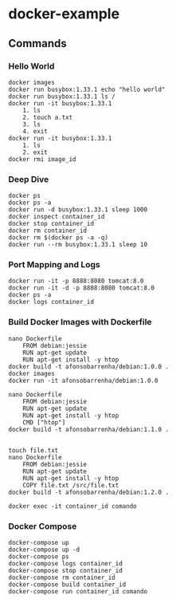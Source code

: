 # docker-example

## Commands

### Hello World
    docker images
    docker run busybox:1.33.1 echo "hello world"
    docker run busybox:1.33.1 ls /
    docker run -it busybox:1.33.1
        1. ls
        2. touch a.txt
        3. ls
        4. exit
    docker run -it busybox:1.33.1
        1. ls
        2. exit
    docker rmi image_id

### Deep Dive
    docker ps
    docker ps -a
    docker run -d busybox:1.33.1 sleep 1000
    docker inspect container_id
    docker stop container_id
    docker rm container_id
    docker rm $(docker ps -a -q)
    docker run --rm busybox:1.33.1 sleep 10    

### Port Mapping and Logs
    docker run -it -p 8888:8080 tomcat:8.0
    docker run -it -d -p 8888:8080 tomcat:8.0
    docker ps -a
    docker logs container_id

### Build Docker Images with Dockerfile
    nano Dockerfile
        FROM debian:jessie
        RUN apt-get update 
        RUN apt-get install -y htop
    docker build -t afonsobarrenha/debian:1.0.0 . 
    docker images 
    docker run -it afonsobarrenha/debian:1.0.0

    nano Dockerfile
        FROM debian:jessie
        RUN apt-get update 
        RUN apt-get install -y htop
        CMD ["htop"]
    docker build -t afonsobarrenha/debian:1.1.0 . 


    touch file.txt
    nano Dockerfile
        FROM debian:jessie
        RUN apt-get update 
        RUN apt-get install -y htop
        COPY file.txt /src/file.txt
    docker build -t afonsobarrenha/debian:1.2.0 . 

    docker exec -it container_id comando

### Docker Compose
    docker-compose up
    docker-compose up -d
    docker-compose ps
    docker-compose logs container_id
    docker-compose stop container_id
    docker-compose rm container_id
    docker-compose build container_id
    docker-compose run container_id comando
